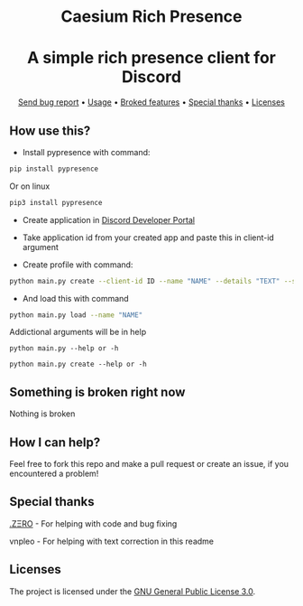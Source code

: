 <div align="center">

# Caesium Rich Presence
</div>
<div align="center">

# A simple rich presence client for Discord
</div>

<div align="center">
    <a href="https://gitlab.com/OctoBanon/Caesium-Rich-Presence/-/issues">Send bug report</a>
    •
    <a href="https://gitlab.com/OctoBanon/Caesium-Rich-Presence#how-use-this">Usage</a>
    •
    <a href="https://gitlab.com/OctoBanon/Caesium-Rich-Presence#something-is-broken-right-now">Broked features</a>
    •
    <a href="https://gitlab.com/OctoBanon/Caesium-Rich-Presence#special-thanks">Special thanks</a>
    •
    <a href="https://gitlab.com/OctoBanon/Caesium-Rich-Presence#licenses">Licenses</a>
</div>


## How use this?
- Install pypresence with command:
```bash
pip install pypresence
```

Or on linux
```bash
pip3 install pypresence
```

- Create application in [Discord Developer Portal](https://discord.com/developers/applications)

- Take application id from your created app and paste this in client-id argument

- Create profile with command:
```bash
python main.py create --client-id ID --name "NAME" --details "TEXT" --state "TEXT"
```

- And load this with command
```bash
python main.py load --name "NAME"
```

Addictional arguments will be in help
```
python main.py --help or -h
```

```
python main.py create --help or -h
```


## Something is broken right now
Nothing is broken


## How I can help?
Feel free to fork this repo and make a pull request or create an issue, if you encountered a problem!


## Special thanks
[.ZΞRO](https://gitlab.com/kostya-zero) - For helping with code and bug fixing

vnpleo - For helping with text correction in this readme


## Licenses
The project is licensed under the [GNU General Public License 3.0](https://gitlab.com/OctoBanon/Caesium-Rich-Presence/-/blob/main/LICENSE).
